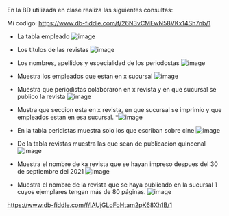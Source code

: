 En la BD utilizada en clase realiza las siguientes consultas:

Mi codigo: https://www.db-fiddle.com/f/26N3vCMEwN58VKx14Sh7nb/1

* La tabla empleado
![image](https://user-images.githubusercontent.com/34118685/170726987-fa598b5d-98fa-4a8c-ba67-7469291ccadb.png)

* Los titulos de las revistas
![image](https://user-images.githubusercontent.com/34118685/170727251-be1a3e27-45dd-4f8f-b340-4be794c1e732.png)

* Los nombres, apellidos y especialidad de los periodostas
![image](https://user-images.githubusercontent.com/34118685/170727953-65e9d33c-b76d-45cd-b8ef-2e3be43cd2b6.png)

* Muestra los empleados que estan en x sucursal
![image](https://user-images.githubusercontent.com/34118685/170728911-da76f1e3-4bb0-4fd5-a9c2-6709ee8e8887.png)

* Muestra que periodistas colaboraron en x revista y en que sucursal se publico la revista
![image](https://user-images.githubusercontent.com/34118685/170731328-bc7bebf7-aa9c-4e8e-84e7-64fee69ea914.png)

* Mustra que seccion esta en x revista, en que sucursal se imprimio y que empleados estan en esa sucursal.
*![image](https://user-images.githubusercontent.com/34118685/170733074-e336ae82-f835-418f-abc9-89cf25f85ae2.png)

* En la tabla peridistas muestra solo los que escriban sobre cine
![image](https://user-images.githubusercontent.com/34118685/170733496-b731b28e-9717-414e-a449-155ede90df4f.png)

* De la tabla revistas muestra las que sean de publicacion quincenal
![image](https://user-images.githubusercontent.com/34118685/170733854-b2a4b1d6-9a28-47f5-8e72-4adba8e3411c.png)


* Muestra el nombre de ka revista que se hayan impreso despues del 30 de septiembre del 2021
![image](https://user-images.githubusercontent.com/34118685/170734358-2738d673-a6f1-41d4-8060-76c0d803ffc2.png)

* Muestra el nombre de la revista que se haya publicado en la sucursal 1 cuyos ejemplares tengan más de 80 páginas.
![image](https://user-images.githubusercontent.com/34118685/170735440-bb1f78a9-f265-4156-bb12-997f9cad58c9.png)



https://www.db-fiddle.com/f/iAUjGLoFoHtam2pK68Xh1B/1

